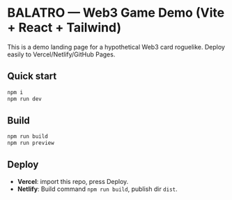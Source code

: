 # BALATRO — Web3 Game Demo (Vite + React + Tailwind)

This is a demo landing page for a hypothetical Web3 card roguelike.
Deploy easily to Vercel/Netlify/GitHub Pages.

## Quick start
```bash
npm i
npm run dev
```

## Build
```bash
npm run build
npm run preview
```

## Deploy
- **Vercel**: import this repo, press Deploy.
- **Netlify**: Build command `npm run build`, publish dir `dist`.
